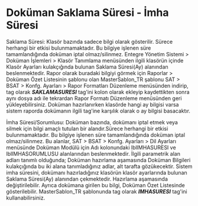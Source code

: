 # Doküman Saklama Süresi - İmha Süresi

Saklama Süresi: Klasör bazında sadece bilgi olarak gösterilir. Sürece herhangi bir etkisi bulunmamaktadır. Bu bilgiye işlenen süre tamamlandığında doküman iptal olmaz/silinmez. Entegre Yönetim Sistemi > Doküman İşlemleri > Klasör Tanımlama menüsünden ilgili klasörün içinde Klasör Ayarları kulakçığında bulunan Saklama Süresi(Ay) alanından beslenmektedir. 
Rapor olarak buradaki bilgiyi görmek için Raporlar > Doküman Özet Listesinin şablonu olan MasterSablon_TR şablonu SAT > BSAT > Konfg. Ayarları > Rapor Formatları Düzenleme menüsünden indirip, tag olarak ***SAKLAMASURESI*** tag'ini kolon olarak ekleyip kaydettikten sonra aynı dosya adı ile tekrardan Rapor Formatı Düzenleme menüsünden geri yükleyebilirsiniz. 
Doküman hazırlanırken klasörde hangi ay bilgisi varsa sistem raporda dokümanın ilgili tag'ine karşılık olarak o ay bilgisi basacaktır.

İmha Süresi/Sorumlusu: Doküman bazında, dokümanı iptal etmek veya silmek için bilgi amaçlı tutulan bir alandır.Sürece herhangi bir etkisi bulunmamaktadır. Bu bilgiye işlenen süre tamamlandığında doküman iptal olmaz/silinmez.
 Bu alanlar, SAT > BSAT > Konfg. Ayarları > Dil Ayarları menüsünde Doküman Modülü için Adı kolonundaki lblIMHASURESI ve lblIMHASORUMLUSU alanlarından beslenmektedir. İlgili parametrik alan adları tanımlı olduğunda;
Doküman hazırlama aşamasında Doküman Bilgileri kulakçığında bu iki alana tanımladığınız adlar, alt tarafta gözükecektir. Sistem imha süresini, dokümanı hazırladığınız klasörün klasör ayarlarında bulunan Saklama Süresi(Ay) alanından çekmektedir. Hazırlama aşamasında değiştirilebilir. 
Ayrıca dokümana girilen bu bilgi, Doküman Özet Listesinde gösterilebilir. MasterSablon_TR şablonunda tag olarak ***IMHASURESI*** tag'ini kullanabilirsiniz.